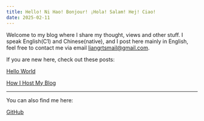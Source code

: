 ```yaml
---
title: Hello! Ni Hao! Bonjour! ¡Hola! Salam! Hej! Ciao!
date: 2025-02-11
---
```

Welcome to my blog where I share my thought, views and other stuff. I speak English(C1) and Chinese(native), and I post here mainly in English, feel free to contact me via email [liangrtsmail@gmail.com](mailto:liangrtsmail@gmail.com).


If you are new here, check out these posts:

[Hello World](causal/Hello%20World.md)

[How I Host My Blog](kinda%20hardcore/How%20I%20Host%20My%20Blog.md)
***
You can also find me here:

[GitHub](https://github.com/RTLiang)

